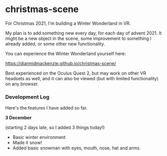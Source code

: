 # christmas-scene
For Christmas 2021, I'm building a Winter Wonderland in VR.

My plan is to add something new every day, for each day of advent 2021.  It might be a new object in the scene, some improvement to something I already added, or some other new functionality.

You can experience the Winter Wonderland yourself here:

https://diarmidmackenzie.github.io/christmas-scene/

Best experienced on the Oculus Quest 2, but may work on other VR headsets as well, and it can also be viewed (but with limited functionality) on any browser.

### Development Log

Here's the features I have added so far.

**3 December**

(starting 2 days late, so I added 3 things today!)

- Basic winter environment
- Made it snow!
- Added basic snowman with eyes, mouth, nose, hat and arms.


